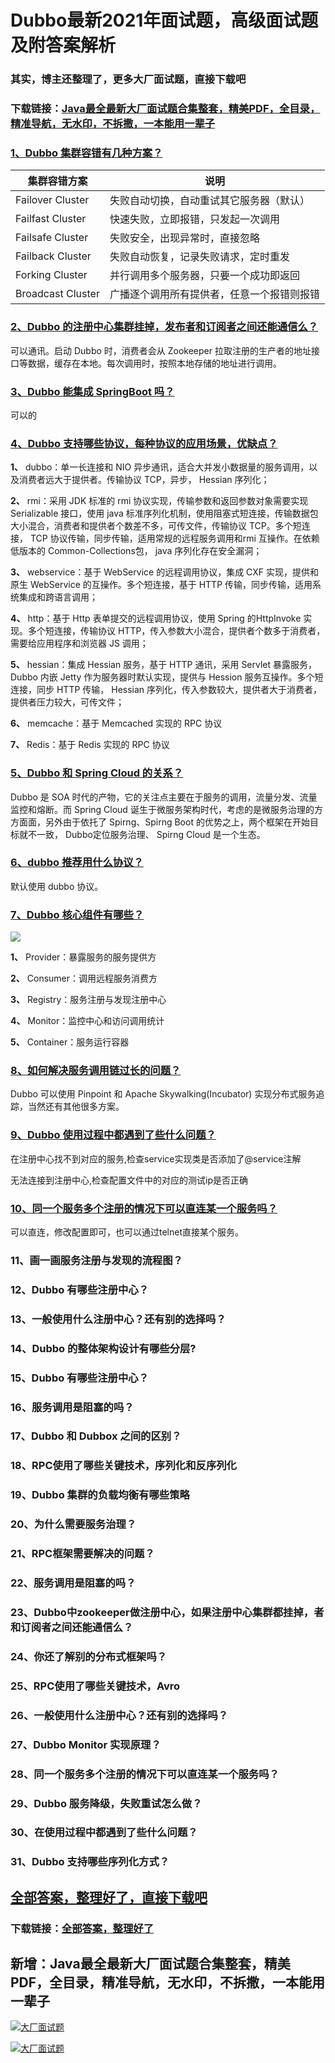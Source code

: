 # Dubbo最新2021年面试题，高级面试题及附答案解析

### 其实，博主还整理了，更多大厂面试题，直接下载吧

### 下载链接：[Java最全最新大厂面试题合集整套，精美PDF，全目录，精准导航，无水印，不拆撒，一本能用一辈子](https://github.com/liantengda/JavaEngineerBooks/blob/master/docs/index.md)



### [1、Dubbo 集群容错有几种方案？](https://github.com/liantengda/JavaEngineerBooks/blob/master/docs/Dubbo/Dubbo最新2021年面试题，高级面试题及附答案解析.md#1dubbo-集群容错有几种方案)  

| 集群容错方案 | 说明 |
| --- | --- |
| Failover Cluster | 失败自动切换，自动重试其它服务器（默认） |
| Failfast Cluster | 快速失败，立即报错，只发起一次调用 |
| Failsafe Cluster | 失败安全，出现异常时，直接忽略 |
| Failback Cluster | 失败自动恢复，记录失败请求，定时重发 |
| Forking Cluster | 并行调用多个服务器，只要一个成功即返回 |
| Broadcast Cluster | 广播逐个调用所有提供者，任意一个报错则报错 |



### [2、Dubbo 的注册中心集群挂掉，发布者和订阅者之间还能通信么？](https://github.com/liantengda/JavaEngineerBooks/blob/master/docs/Dubbo/Dubbo最新2021年面试题，高级面试题及附答案解析.md#2dubbo-的注册中心集群挂掉发布者和订阅者之间还能通信么)  


可以通讯。启动 Dubbo 时，消费者会从 Zookeeper 拉取注册的生产者的地址接口等数据，缓存在本地。每次调用时，按照本地存储的地址进行调用。


### [3、Dubbo 能集成 SpringBoot 吗？](https://github.com/liantengda/JavaEngineerBooks/blob/master/docs/Dubbo/Dubbo最新2021年面试题，高级面试题及附答案解析.md#3dubbo-能集成-springboot-吗)  


可以的


### [4、Dubbo 支持哪些协议，每种协议的应用场景，优缺点？](https://github.com/liantengda/JavaEngineerBooks/blob/master/docs/Dubbo/Dubbo最新2021年面试题，高级面试题及附答案解析.md#4dubbo-支持哪些协议每种协议的应用场景优缺点)  


**1、** dubbo：单一长连接和 NIO 异步通讯，适合大并发小数据量的服务调用，以及消费者远大于提供者。传输协议 TCP，异步， Hessian 序列化；

**2、** rmi：采用 JDK 标准的 rmi 协议实现，传输参数和返回参数对象需要实现 Serializable 接口，使用 java 标准序列化机制，使用阻塞式短连接，传输数据包大小混合，消费者和提供者个数差不多，可传文件，传输协议 TCP。多个短连接， TCP 协议传输，同步传输，适用常规的远程服务调用和rmi 互操作。在依赖低版本的 Common-Collections包， java 序列化存在安全漏洞；

**3、** webservice：基于 WebService 的远程调用协议，集成 CXF 实现，提供和原生 WebService 的互操作。多个短连接，基于 HTTP 传输，同步传输，适用系统集成和跨语言调用；

**4、** http：基于 Http 表单提交的远程调用协议，使用 Spring 的HttpInvoke 实现。多个短连接，传输协议 HTTP，传入参数大小混合，提供者个数多于消费者，需要给应用程序和浏览器 JS 调用；

**5、** hessian：集成 Hessian 服务，基于 HTTP 通讯，采用 Servlet 暴露服务， Dubbo 内嵌 Jetty 作为服务器时默认实现，提供与 Hession 服务互操作。多个短连接，同步 HTTP 传输， Hessian 序列化，传入参数较大，提供者大于消费者，提供者压力较大，可传文件；

**6、** memcache：基于 Memcached 实现的 RPC 协议

**7、** Redis：基于 Redis 实现的 RPC 协议


### [5、Dubbo 和 Spring Cloud 的关系？](https://github.com/liantengda/JavaEngineerBooks/blob/master/docs/Dubbo/Dubbo最新2021年面试题，高级面试题及附答案解析.md#5dubbo-和-spring-cloud-的关系)  


Dubbo 是 SOA 时代的产物，它的关注点主要在于服务的调用，流量分发、流量监控和熔断。而 Spring Cloud 诞生于微服务架构时代，考虑的是微服务治理的方方面面，另外由于依托了 Spirng、Spirng Boot 的优势之上，两个框架在开始目标就不一致， Dubbo定位服务治理、 Spirng Cloud 是一个生态。


### [6、dubbo 推荐用什么协议？](https://github.com/liantengda/JavaEngineerBooks/blob/master/docs/Dubbo/Dubbo最新2021年面试题，高级面试题及附答案解析.md#6dubbo-推荐用什么协议)  


默认使用 dubbo 协议。


### [7、Dubbo 核心组件有哪些？](https://github.com/liantengda/JavaEngineerBooks/blob/master/docs/Dubbo/Dubbo最新2021年面试题，高级面试题及附答案解析.md#7dubbo-核心组件有哪些)  


![](http://shasengbufa.com/dubbo7.png)

**1、** Provider：暴露服务的服务提供方

**2、** Consumer：调用远程服务消费方

**3、** Registry：服务注册与发现注册中心

**4、** Monitor：监控中心和访问调用统计

**5、** Container：服务运行容器


### [8、如何解决服务调用链过长的问题？](https://github.com/liantengda/JavaEngineerBooks/blob/master/docs/Dubbo/Dubbo最新2021年面试题，高级面试题及附答案解析.md#8如何解决服务调用链过长的问题)  


Dubbo 可以使用 Pinpoint 和 Apache Skywalking(Incubator) 实现分布式服务追踪，当然还有其他很多方案。


### [9、Dubbo 使用过程中都遇到了些什么问题？](https://github.com/liantengda/JavaEngineerBooks/blob/master/docs/Dubbo/Dubbo最新2021年面试题，高级面试题及附答案解析.md#9dubbo-使用过程中都遇到了些什么问题)  


在注册中心找不到对应的服务,检查service实现类是否添加了@service注解

无法连接到注册中心,检查配置文件中的对应的测试ip是否正确


### [10、同一个服务多个注册的情况下可以直连某一个服务吗？](https://github.com/liantengda/JavaEngineerBooks/blob/master/docs/Dubbo/Dubbo最新2021年面试题，高级面试题及附答案解析.md#10同一个服务多个注册的情况下可以直连某一个服务吗)  


可以直连，修改配置即可，也可以通过telnet直接某个服务。


### 11、画一画服务注册与发现的流程图？
### 12、Dubbo 有哪些注册中心？
### 13、一般使用什么注册中心？还有别的选择吗？
### 14、Dubbo 的整体架构设计有哪些分层?
### 15、Dubbo 有哪些注册中心？
### 16、服务调用是阻塞的吗？
### 17、Dubbo 和 Dubbox 之间的区别？
### 18、RPC使用了哪些关键技术，序列化和反序列化
### 19、Dubbo 集群的负载均衡有哪些策略
### 20、为什么需要服务治理？
### 21、RPC框架需要解决的问题？
### 22、服务调用是阻塞的吗？
### 23、Dubbo中zookeeper做注册中心，如果注册中心集群都挂掉，者和订阅者之间还能通信么？
### 24、你还了解别的分布式框架吗？
### 25、RPC使用了哪些关键技术，Avro
### 26、一般使用什么注册中心？还有别的选择吗？
### 27、Dubbo Monitor 实现原理？
### 28、同一个服务多个注册的情况下可以直连某一个服务吗？
### 29、Dubbo 服务降级，失败重试怎么做？
### 30、在使用过程中都遇到了些什么问题？
### 31、Dubbo 支持哪些序列化方式？




## [全部答案，整理好了，直接下载吧](https://github.com/liantengda/JavaEngineerBooks/blob/master/docs/daan.md)

### 下载链接：[全部答案，整理好了](https://github.com/liantengda/JavaEngineerBooks/blob/master/docs/daan.md)




## 新增：Java最全最新大厂面试题合集整套，精美PDF，全目录，精准导航，无水印，不拆撒，一本能用一辈子

[![大厂面试题](http://shasengbufa.com/1.jpg "叶子创业记")](http://shasengbufa.com/wechat.jpg "叶子创业记")

[![大厂面试题](http://shasengbufa.com/wechat.jpg "叶子创业记")](http://shasengbufa.com/wechat.jpg "叶子创业记")
